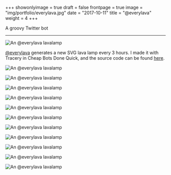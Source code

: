 +++
showonlyimage = true
draft = false
frontpage = true
image = "img/portfolio/everylava.jpg"
date = "2017-10-11"
title = "@everylava"
weight = 4
+++

A groovy Twitter bot

<!--more-->

***

![An @everylava lavalamp](/img/portfolio/everylava2.svg)

[@everylava](https://twitter.com/everylava) generates a new SVG lava lamp every 3 hours. I made it with Tracery in Cheap Bots Done Quick, and the source code can be found [here](https://cheapbotsdonequick.com/source/everylava).

![An @everylava lavalamp](/img/portfolio/everylava3.svg)

![An @everylava lavalamp](/img/portfolio/everylava4.svg)

![An @everylava lavalamp](/img/portfolio/everylava5.svg)

![An @everylava lavalamp](/img/portfolio/everylava6.svg)

![An @everylava lavalamp](/img/portfolio/everylava7.svg)

![An @everylava lavalamp](/img/portfolio/everylava8.svg)

![An @everylava lavalamp](/img/portfolio/everylava9.svg)

![An @everylava lavalamp](/img/portfolio/everylava10.svg)

![An @everylava lavalamp](/img/portfolio/everylava11.svg)

![An @everylava lavalamp](/img/portfolio/everylava12.svg)

![An @everylava lavalamp](/img/portfolio/everylava13.svg)
